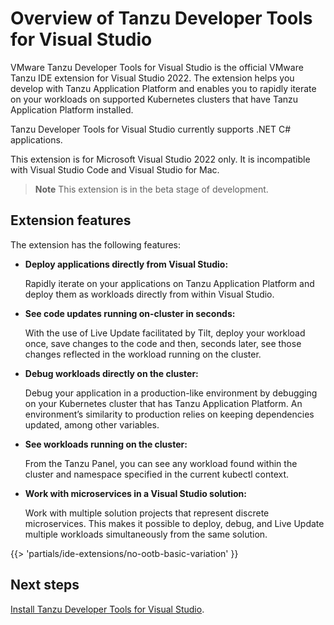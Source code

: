 # Overview of Tanzu Developer Tools for Visual Studio

VMware Tanzu Developer Tools for Visual Studio is the official VMware Tanzu IDE extension for
Visual Studio 2022.
The extension helps you develop with Tanzu Application Platform and enables you to rapidly iterate
on your workloads on supported Kubernetes clusters that have Tanzu Application Platform installed.

Tanzu Developer Tools for Visual Studio currently supports .NET C# applications.

This extension is for Microsoft Visual Studio 2022 only. It is incompatible with Visual Studio Code
and Visual Studio for Mac.

> **Note** This extension is in the beta stage of development.

## <a id="extension-features"></a> Extension features

The extension has the following features:

- **Deploy applications directly from Visual Studio:**

  Rapidly iterate on your applications on Tanzu Application Platform and deploy them as workloads
  directly from within Visual Studio.

- **See code updates running on-cluster in seconds:**

  With the use of Live Update facilitated by Tilt, deploy your workload once, save changes to the code
  and then, seconds later, see those changes reflected in the workload running on the cluster.

- **Debug workloads directly on the cluster:**

  Debug your application in a production-like environment by debugging on your Kubernetes cluster that
  has Tanzu Application Platform.
  An environment’s similarity to production relies on keeping dependencies updated, among other
  variables.

- **See workloads running on the cluster:**

  From the Tanzu Panel, you can see any workload found within the cluster and namespace specified
  in the current kubectl context.

- **Work with microservices in a Visual Studio solution:**

  Work with multiple solution projects that represent discrete microservices.
  This makes it possible to deploy, debug, and Live Update multiple workloads simultaneously from the
  same solution.

{{> 'partials/ide-extensions/no-ootb-basic-variation' }}

## <a id="next-steps"/> Next steps

[Install Tanzu Developer Tools for Visual Studio](install.hbs.md).
